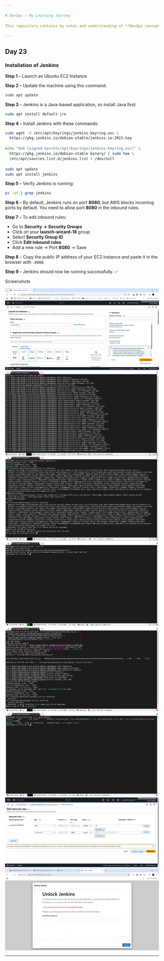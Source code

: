 ```yaml
---

# DevOps – My Learning Journey

This repository contains my notes and understanding of **DevOps concepts**.

---
```


## Day 23

### Installation of Jenkins

**Step 1** – Launch an Ubuntu EC2 Instance

**Step 2** – Update the machine using this command:

```bash
sudo apt update
```

**Step 3** – Jenkins is a Java-based application, so install Java first:

```bash
sudo apt install default-jre
```

**Step 4** – Install Jenkins with these commands:

```bash
sudo wget -O /etc/apt/keyrings/jenkins-keyring.asc \
  https://pkg.jenkins.io/debian-stable/jenkins.io-2023.key

echo "deb [signed-by=/etc/apt/keyrings/jenkins-keyring.asc]" \
  https://pkg.jenkins.io/debian-stable binary/ | sudo tee \
  /etc/apt/sources.list.d/jenkins.list > /dev/null

sudo apt update
sudo apt install jenkins
```

**Step 5** – Verify Jenkins is running:

```bash
ps -ef | grep jenkins
```

**Step 6** – By default, Jenkins runs on port **8080**, but AWS blocks incoming ports by default. You need to allow port **8080** in the inbound rules.

**Step 7** – To edit inbound rules:

* Go to **Security → Security Groups**
* Click on your **launch-wizard-18** group
* Select **Security Group ID**
* Click **Edit inbound rules**
* Add a new rule → Port **8080** → Save

**Step 8** – Copy the public IP address of your EC2 instance and paste it in the browser with `:8080`.

**Step 9** – Jenkins should now be running successfully. ✅

Screenshots

![image alt](https://github.com/adhikarilaxman/DevOps-Journey/blob/13338b08a896d6552b62868dba74b2793af1aad0/Day23/Day23%2001.jpg)
![image alt](https://github.com/adhikarilaxman/DevOps-Journey/blob/13338b08a896d6552b62868dba74b2793af1aad0/Day23/Day23%2002.jpg)
![image alt](https://github.com/adhikarilaxman/DevOps-Journey/blob/13338b08a896d6552b62868dba74b2793af1aad0/Day23/Day23%2003.jpg)
![image alt](https://github.com/adhikarilaxman/DevOps-Journey/blob/13338b08a896d6552b62868dba74b2793af1aad0/Day23/Day23%2004.jpg)
![image alt](https://github.com/adhikarilaxman/DevOps-Journey/blob/13338b08a896d6552b62868dba74b2793af1aad0/Day23/Day23%2005.jpg)
![image alt](https://github.com/adhikarilaxman/DevOps-Journey/blob/13338b08a896d6552b62868dba74b2793af1aad0/Day23/Day23%2006.jpg)
![image alt](https://github.com/adhikarilaxman/DevOps-Journey/blob/13338b08a896d6552b62868dba74b2793af1aad0/Day23/Day23%2007.jpg)
![image alt](https://github.com/adhikarilaxman/DevOps-Journey/blob/13338b08a896d6552b62868dba74b2793af1aad0/Day23/Day23%2008.jpg)

---


